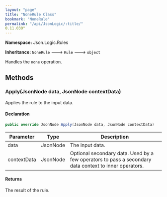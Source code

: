 ```yaml
---
layout: "page"
title: "NoneRule Class"
bookmark: "NoneRule"
permalink: "/api/JsonLogic/:title/"
0.11.030"
---
```

**Namespace:** Json.Logic.Rules

**Inheritance:**
`NoneRule`
 🡒 
`Rule`
 🡒 
`object`

Handles the `none` operation.

## Methods

### Apply(JsonNode data, JsonNode contextData)

Applies the rule to the input data.

#### Declaration

```c#
public override JsonNode Apply(JsonNode data, JsonNode contextData)
```

| Parameter | Type | Description |
|---|---|---|
| data | JsonNode | The input data. |
| contextData | JsonNode | Optional secondary data.  Used by a few operators to pass a secondary     data context to inner operators. |


#### Returns

The result of the rule.

